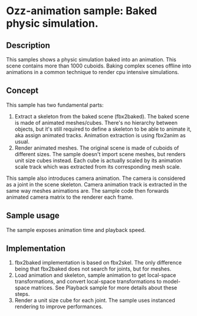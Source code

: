 # Ozz-animation sample: Baked physic simulation.

## Description

This samples shows a physic simulation baked into an animation. This scene contains more than 1000 cuboids. Baking complex scenes offline into animations in a common technique to render cpu intensive simulations.

## Concept

This sample has two fundamental parts:
1. Extract a skeleton from the baked scene (fbx2baked). The baked scene is made of animated meshes/cubes. There's no hierarchy between objects, but it's still required to define a skeleton to be able to animate it, aka assign animated tracks. Animation extraction is using fbx2anim as usual.
2. Render animated meshes. The original scene is made of cuboids of different sizes. The sample doesn't import scene meshes, but renders unit size cubes instead. Each cube is actually scaled by its animation scale track which was extracted from its corresponding mesh scale.

This sample also introduces camera animation. The camera is considered as a joint in the scene skeleton. Camera animation track is extracted in the same way meshes animations are. The sample code then forwards animated camera matrix to the renderer each frame.

## Sample usage

The sample exposes animation time and playback speed.

## Implementation

1. fbx2baked implementation is based on fbx2skel. The only difference being that fbx2baked does not search for joints, but for meshes.
2. Load animation and skeleton, sample animation to get local-space transformations, and convert local-space transformations to model-space matrices. See Playback sample for more details about these steps.
3. Render a unit size cube for each joint. The sample uses instanced rendering to improve performances.
